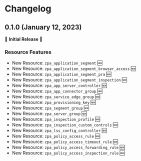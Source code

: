 # Changelog

## 0.1.0 (January 12, 2023)

🎉 **Initial Release** 🎉

### Resource Features

- New Resource: ``zpa_application_segment`` 🆕
- New Resource: ``zpa_application_segment_browser_access`` 🆕
- New Resource: ``zpa_application_segment_pra`` 🆕
- New Resource: ``zpa_application_segment_inspection`` 🆕
- New Resource: ``zpa_app_server_controller`` 🆕
- New Resource: ``zpa_app_connector_group`` 🆕
- New Resource: ``zpa_service_edge_group`` 🆕
- New Resource: ``zpa_provisioning_key`` 🆕
- New Resource: ``zpa_segment_group`` 🆕
- New Resource: ``zpa_server_group`` 🆕
- New Resource: ``zpa_inspection_profile`` 🆕
- New Resource: ``zpa_inspection_custom_controls`` 🆕
- New Resource: ``zpa_lss_config_controller`` 🆕
- New Resource: ``zpa_policy_access_rule`` 🆕
- New Resource: ``zpa_policy_access_timeout_rule`` 🆕
- New Resource: ``zpa_policy_access_forwarding_rule`` 🆕
- New Resource: ``zpa_policy_access_inspection_rule`` 🆕
